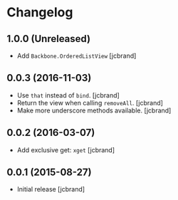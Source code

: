 Changelog
=========

1.0.0 (Unreleased)
------------------

* Add `Backbone.OrderedListView` [jcbrand]

0.0.3 (2016-11-03)
------------------

* Use `that` instead of `bind`. [jcbrand]
* Return the view when calling `removeAll`. [jcbrand]
* Make more underscore methods available. [jcbrand]

0.0.2 (2016-03-07)
------------------

* Add exclusive get: `xget` [jcbrand]

0.0.1 (2015-08-27)
------------------

* Initial release [jcbrand]
